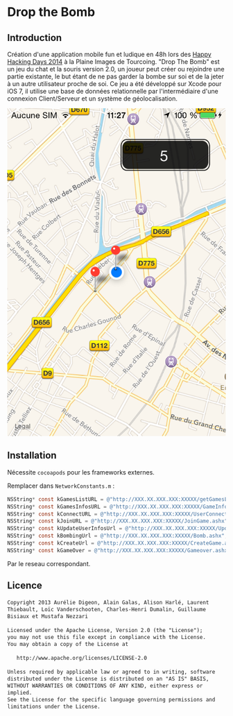 # Drop the Bomb

## Introduction

Création d'une application mobile fun et ludique en 48h lors des [Happy Hacking Days 2014](http://www.happyhackingdays.com/) à la Plaine Images de Tourcoing.
"Drop The Bomb" est un jeu du chat et la souris version 2.0, un joueur peut créer ou rejoindre une partie existante, le but étant de ne pas garder la bombe sur soi et de la jeter à un autre utilisateur proche de soi. Ce jeu a été développé sur Xcode pour iOS 7, il utilise une base de données relationnelle par l'intermédiaire d'une connexion Client/Serveur et un système de géolocalisation.

![Screenshot](Screenshots/IMG_0581.PNG)
## Installation

Nécessite `cocoapods` pour les frameworks externes.

Remplacer dans `NetworkConstants.m` :

```objective-c
NSString* const kGamesListURL = @"http://XXX.XX.XXX.XXX:XXXXX/getGamesList.ashx";
NSString* const kGamesInfosURL = @"http://XXX.XX.XXX.XXX:XXXXX/GameInfo.ashx";
NSString* const kConnectURL = @"http://XXX.XX.XXX.XXX:XXXXX/UserConnect.ashx";
NSString* const kJoinURL = @"http://XXX.XX.XXX.XXX:XXXXX/JoinGame.ashx";
NSString* const kUpdateUserInfosUrl = @"http://XXX.XX.XXX.XXX:XXXXX/UpdateUserInfos.ashx";
NSString* const kBombingUrl = @"http://XXX.XX.XXX.XXX:XXXXX/Bomb.ashx";
NSString* const kCreateUrl = @"http://XXX.XX.XXX.XXX:XXXXX/CreateGame.ashx";
NSString* const kGameOver = @"http://XXX.XX.XXX.XXX:XXXXX/Gameover.ashx";
```

Par le reseau correspondant.

## Licence

```
Copyright 2013 Aurélie Digeon, Alain Galas, Alison Harlé, Laurent Thiebault, Loïc Vanderschooten, Charles-Henri Dumalin, Guillaume Bisiaux et Mustafa Nezzari

Licensed under the Apache License, Version 2.0 (the "License");
you may not use this file except in compliance with the License.
You may obtain a copy of the License at

   http://www.apache.org/licenses/LICENSE-2.0

Unless required by applicable law or agreed to in writing, software
distributed under the License is distributed on an "AS IS" BASIS,
WITHOUT WARRANTIES OR CONDITIONS OF ANY KIND, either express or implied.
See the License for the specific language governing permissions and
limitations under the License.
```
